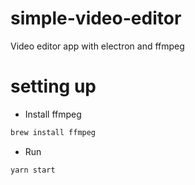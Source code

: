 # simple-video-editor
Video editor app with electron and ffmpeg

# setting up

- Install ffmpeg
```cmd 
brew install ffmpeg
```

- Run
```cmd
yarn start
```
